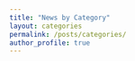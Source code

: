 ```yaml
---
title: "News by Category"
layout: categories
permalink: /posts/categories/
author_profile: true
---
```

